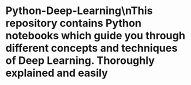 # Python-Deep-Learning\nThis repository contains Python notebooks which guide you through different concepts and techniques of Deep Learning. Thoroughly explained and easily